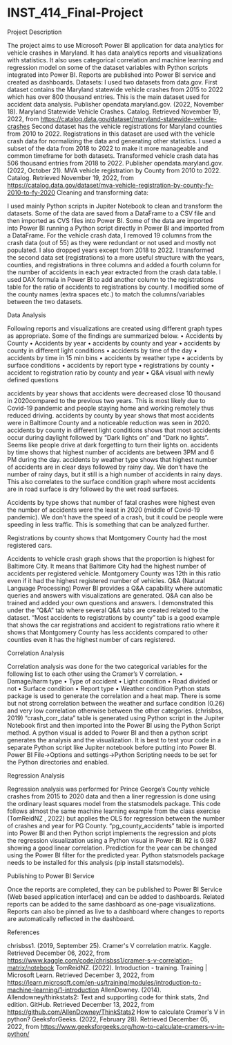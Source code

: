 # INST_414_Final-Project
Project Description

The project aims to use Microsoft Power BI application for data analytics for vehicle crashes in Maryland. It has data analytics reports and visualizations with statistics. It also uses categorical correlation and machine learning and regression model on some of the dataset variables with Python scripts integrated into Power BI. Reports are published into Power BI service and created as dashboards.
Datasets:
I used two datasets from data.gov.
First dataset contains the Maryland statewide vehicle crashes from 2015 to 2022 which has over 800 thousand entries. This is the main dataset used for accident data analysis.
Publisher opendata.maryland.gov. (2022, November 18). Maryland Statewide Vehicle Crashes. Catalog. Retrieved November 19, 2022, from https://catalog.data.gov/dataset/maryland-statewide-vehicle-crashes
Second dataset has the vehicle registrations for Maryland counties  from 2010 to 2022. Registrations in this dataset are used with the vehicle crash data for normalizing the data and generating other statistics.
I used a subset of the data from 2018 to 2022 to make it more manageable and common timeframe for both datasets. Transformed vehicle crash data has 506 thousand entries from 2018 to 2022.
Publisher opendata.maryland.gov. (2022, October 21). MVA vehicle registration by County from 2010 to 2022. Catalog. Retrieved November 19, 2022, from https://catalog.data.gov/dataset/mva-vehicle-registration-by-county-fy-2010-to-fy-2020
Cleaning and transforming data:

I used mainly Python scripts in Jupiter Notebook to clean and transform the datasets. Some of the data are saved from a DataFrame to a CSV file and then imported as CVS files into Power BI.
Some of the data are imported into Power BI running a Python script directly in Power BI and imported from a DataFrame.
For the vehicle crash data, I  removed 19 columns from the crash data (out of 55) as they were redundant or not used and mostly not populated. I also dropped years except from 2018 to 2022.
I transformed the second data set (registrations) to a more useful structure with the years, counties, and registrations in three columns and added a fourth column for the number of accidents in each year extracted from the crash data table. I used DAX formula in Power BI to add another column to the registrations table for the ratio of accidents to registrations by county. I modified some of the county names (extra spaces etc.) to match the columns/variables between the two datasets.



Data Analysis

Following reports and visualizations are created using different graph types as appropriate. Some of the findings are summarized below.
•	Accidents by County
•	Accidents by year
•	accidents by county and year
•	accidents by county in different light conditions
•	accidents by time of the day
•	accidents by time in 15 min bins
•	accidents by weather type
•	accidents by surface conditions
•	accidents by report type
•	registrations by county
•	accident to registration ratio by county and year
•	Q&A visual with newly defined questions

accidents by year shows that accidents were decreased close 10 thousand in 2020compared to the previous two years. This is most likely due to Covid-19 pandemic and people staying home and working remotely thus reduced driving.
accidents by county by year shows that most accidents were in Baltimore County and a noticeable reduction was seen in 2020.
accidents by county in different light conditions shows that most accidents occur during daylight followed by “Dark lights on” and “Dark no lights”. Seems like people drive at dark forgetting to turn their lights on.
accidents by time shows that highest number of accidents are between 3PM and 6 PM during the day.
accidents by weather type shows that highest number of accidents are in clear days followed by rainy day. We don’t have the number of rainy days, but it still is a high number of accidents in rainy days. This also correlates to the surface condition graph where most accidents are in road surface is dry followed by the wet road surfaces.

Accidents by type shows that number of fatal crashes were highest even the number of accidents were the least in 2020 (middle of Covid-19 pandemic). We don’t have the speed of a crash, but it could be people were speeding in less traffic. This is something that can be analyzed further.

Registrations by county shows that Montgomery County had the most registered cars.

Accidents to vehicle crash graph shows that the proportion is highest for Baltimore City. It means that Baltimore City had the highest number of accidents per registered vehicle. Montgomery County was 12th in this ratio even if it had the highest registered number of vehicles.
Q&A (Natural Language Processing)
Power BI provides a Q&A capability where automatic queries and answers with visualizations are generated. Q&A can also be trained and added your own questions and answers. I demonstrated this under the “Q&A” tab where several Q&A tabs are created related to the dataset.
“Most accidents to registrations by county” tab is a good example that shows the car registrations and accident to registrations ratio where it shows that Montgomery County has less accidents compared to other counties even it has the highest number of cars registered.

Correlation Analysis

Correlation analysis was done for the two categorical variables for the following list to each other using the Cramer’s V correlation.
•	Damage/harm type
•	Type of accident
•	Light condition
•	Road divided or not
•	Surface condition
•	Report type
•	Weather condition
Python stats package is used to generate the correlation and a heat map. There is some but not strong correlation between the weather and surface condition (0.26) and very low correlation otherwise between the other categories. (chrisbss, 2019)
“crash_corr_data” table is generated using Python script in the Jupiter Notebook first and then imported into the Power BI using the Python Script method.
A python visual is added to Power BI and then a python script generates the analysis and the visualization. It is best to test your code in a separate Python script like Jupiter notebook before putting into Power BI. Power BI File->Options and settings->Python Scripting needs to be set for the Python directories and enabled.

Regression Analysis

Regression analysis was performed for Prince George’s County vehicle crashes from 2015 to 2020 data and then a liner regression is done using the ordinary least squares model from the statsmodels package. This code follows almost the same machine learning example from the class exercise (TomReidNZ , 2022) but applies the OLS for regression between the number of crashes and year for PG County.
“pg_county_accidents” table is imported into Power BI and then Python script implements the regression and plots the regression visualization using a Python visual in Power BI. R2 is 0.987 showing a good linear correlation.
Prediction for the year can be changed using the Power BI filter for the predicted year. Python statsmodels package needs to be installed for this analysis (pip install statsmodels).

Publishing to Power BI Service

Once the reports are completed, they can be published to Power BI Service (Web based application interface) and can be added to dashboards. Related reports can be added to the same dashboard as one-page visualizations. Reports can also be pinned as live to a dashboard where changes to reports are automatically reflected in the dashboard.

References

chrisbss1. (2019, September 25). Cramer's V correlation matrix. Kaggle. Retrieved December 06, 2022, from https://www.kaggle.com/code/chrisbss1/cramer-s-v-correlation-matrix/notebook
TomReidNZ. (2022). Introduction - training. Training | Microsoft Learn. Retrieved December 3, 2022, from https://learn.microsoft.com/en-us/training/modules/introduction-to-machine-learning/1-introduction
AllenDowney. (2014). Allendowney/thinkstats2: Text and supporting code for think stats, 2nd edition. GitHub. Retrieved December 13, 2022, from https://github.com/AllenDowney/ThinkStats2
How to calculate Cramer's V in python? GeeksforGeeks. (2022, February 28). Retrieved December 05, 2022, from https://www.geeksforgeeks.org/how-to-calculate-cramers-v-in-python/
